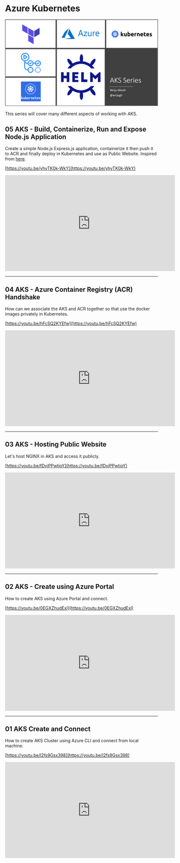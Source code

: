 # Azure Kubernetes

![AKS](./images/AKS-Series-Banner.png)

This series will cover many different aspects of working with AKS.

## 05 AKS - Build, Containerize, Run and Expose Node.js Application

Create a simple Node.js Express.js application, containerize it then push it to ACR and finally deploy in Kubernetes and use as Public Website. Inspired from [here](https://nodejs.org/en/docs/guides/nodejs-docker-webapp/).

[https://youtu.be/yhyTK0k-WkY](https://youtu.be/yhyTK0k-WkY)

<iframe width="560" height="315" src="https://www.youtube.com/embed/yhyTK0k-WkY" title="YouTube video player" frameborder="0" allow="accelerometer; autoplay; clipboard-write; encrypted-media; gyroscope; picture-in-picture" allowfullscreen></iframe>

---

## 04 AKS - Azure Container Registry (ACR) Handshake

How can we associate the AKS and ACR together so that use the docker images privately in Kubernetes.

[https://youtu.be/hFcSQ2KYEfw](https://youtu.be/hFcSQ2KYEfw)

<iframe width="560" height="315" src="https://www.youtube.com/embed/hFcSQ2KYEfw" title="YouTube video player" frameborder="0" allow="accelerometer; autoplay; clipboard-write; encrypted-media; gyroscope; picture-in-picture" allowfullscreen></iframe>

---

## 03 AKS - Hosting Public Website

Let's host NGINX in AKS and access it publicly.

[https://youtu.be/fDvjPPwtjoY](https://youtu.be/fDvjPPwtjoY)

<iframe width="560" height="315" src="https://www.youtube.com/embed/fDvjPPwtjoY" title="YouTube video player" frameborder="0" allow="accelerometer; autoplay; clipboard-write; encrypted-media; gyroscope; picture-in-picture" allowfullscreen></iframe>

---

## 02 AKS - Create using Azure Portal

How to create AKS using Azure Portal and connect.

[https://youtu.be/0EGXZhudExI](https://youtu.be/0EGXZhudExI)

<iframe width="560" height="315" src="https://www.youtube.com/embed/0EGXZhudExI" title="YouTube video player" frameborder="0" allow="accelerometer; autoplay; clipboard-write; encrypted-media; gyroscope; picture-in-picture" allowfullscreen></iframe>

---

## 01 AKS Create and Connect

How to create AKS Cluster using Azure CLI and connect from local machine.

[https://youtu.be/l2fs9Gsx398](https://youtu.be/l2fs9Gsx398)

<iframe width="560" height="315" src="https://www.youtube.com/embed/l2fs9Gsx398" title="YouTube video player" frameborder="0" allow="accelerometer; autoplay; clipboard-write; encrypted-media; gyroscope; picture-in-picture" allowfullscreen></iframe>
